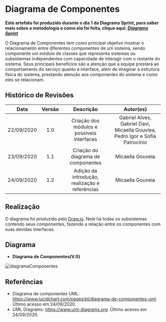 # Diagrama de Componentes
**Este artefato foi produzido durante o dia 1 da Diagrams Sprint, para saber mais sobre a metodologia e como ela foi feita, clique aqui: _[Diagrams Sprint](Modeling/Diagrams/Diagrams.md)_**

O Diagrama de Componentes tem como principal objetivo mostrar o relacionamento entre diferentes componentes de um sistema, sendo componente um módulo de classes que representa sistemas ou subsistemas independentes com capacidade de interagir com o restante do sistema. Seus principais benefícios são a atenção que a equipe prestará ao comportamento do serviço quanto à interface, além de imaginar a estrutura física do sistema, prestando atenção aos componentes do sistema e como eles se relacionam.

## Histórico de Revisões
| Data | Versão | Descrição | Autor(es) |
|:----:|:------:|:---------:|:---------:|
| 22/09/2020 | 1.0 | Criação dos módulos e possíveis interfaces | Gabriel Alves, Gabriel Davi, Micaella Gouviea, Pedro Igor e Sofia Patrocínio |
| 23/09/2020 | 1.1 | Criação do diagrama de componentes | Micaella Gouveia |
| 24/09/2020 | 1.2 | Adição da introdução, realização e referências | Micaella Gouveia |

## Realização
O diagrama foi produzido pelo [Draw.io](https://app.diagrams.net/). Nele há todas os subsistemas contendo seus componentes, fazendo a relação entre os componentes com suas devidas interfaces.

## Diagrama
* **Diagrama de Componentes(V.0)**

![diagramaComponentes](../../../assets/diagramas/DiagramaComponentes.png)

## Referências
* Diagrama de componentes UML: <https://www.lucidchart.com/pages/pt/diagrama-de-componentes-uml>. Último acesso em 24/09/2020.
* UML Diagrams: <https://www.uml-diagrams.org>. Último acesso em 24/09/2020.